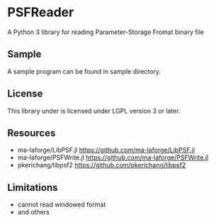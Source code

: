 # PSFReader
A Python 3 library for reading Parameter-Storage Fromat binary file

## Sample
A sample program can be found in sample directory.

## License
This library under is licensed under LGPL version 3 or later.

## Resources

- ma-laforge/LibPSF.jl https://github.com/ma-laforge/LibPSF.jl
- ma-laforge/PSFWrite.jl https://github.com/ma-laforge/PSFWrite.jl
- pkerichang/libpsf2 https://github.com/pkerichang/libpsf2

## Limitations
- cannot read windowed format
- and others
